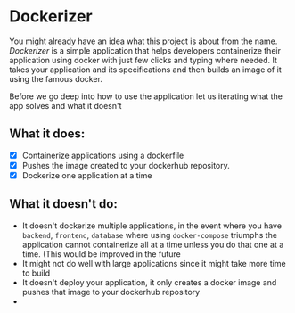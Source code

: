 # Dockerizer

You might already have an idea what this project is about from the name. *Dockerizer* is a simple application that helps developers containerize their application using docker with just few clicks and typing where needed. It takes your application and its specifications and then builds an image of it using the famous docker. 

Before we go deep into how to use the application let us iterating what the app solves and what it doesn't

## What it does:
- [x] Containerize applications using a dockerfile
- [x] Pushes the image created to your dockerhub repository.
- [x] Dockerize one application at a time

## What it doesn't do:
- It doesn't dockerize multiple applications, in the event where you have `backend`, `frontend`, `database` where using `docker-compose` triumphs the application cannot containerize all at a time unless you do that one at a time. (This would be improved in the future
- It might not do well with large applications since it might take more time to build
- It doesn't deploy your application, it only creates a docker image and pushes that image to your dockerhub repository
- 
